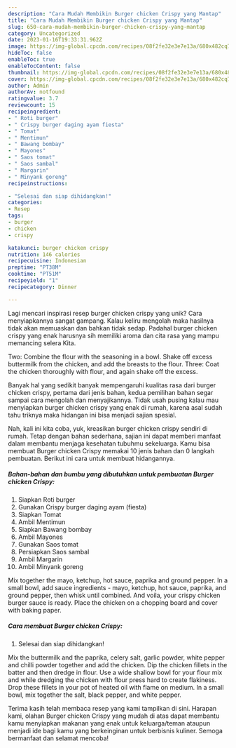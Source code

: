 ```yaml
---
description: "Cara Mudah Membikin Burger chicken Crispy yang Mantap"
title: "Cara Mudah Membikin Burger chicken Crispy yang Mantap"
slug: 650-cara-mudah-membikin-burger-chicken-crispy-yang-mantap
category: Uncategorized
date: 2023-01-16T19:33:31.962Z
image: https://img-global.cpcdn.com/recipes/08f2fe32e3e7e13a/680x482cq70/burger-chicken-crispy-foto-resep-utama.jpg
hideToc: false
enableToc: true
enableTocContent: false
thumbnail: https://img-global.cpcdn.com/recipes/08f2fe32e3e7e13a/680x482cq70/burger-chicken-crispy-foto-resep-utama.jpg
cover: https://img-global.cpcdn.com/recipes/08f2fe32e3e7e13a/680x482cq70/burger-chicken-crispy-foto-resep-utama.jpg
author: Admin
authorAv: notfound
ratingvalue: 3.7
reviewcount: 15
recipeingredient:
- " Roti burger"
- " Crispy burger daging ayam fiesta"
- " Tomat"
- " Mentimun"
- " Bawang bombay"
- " Mayones"
- " Saos tomat"
- " Saos sambal"
- " Margarin"
- " Minyank goreng"
recipeinstructions:

- "Selesai dan siap dihidangkan!"
categories:
- Resep
tags:
- burger
- chicken
- crispy

katakunci: burger chicken crispy 
nutrition: 146 calories
recipecuisine: Indonesian
preptime: "PT38M"
cooktime: "PT51M"
recipeyield: "1"
recipecategory: Dinner

---
```





Lagi mencari inspirasi resep burger chicken crispy yang unik? Cara menyiapkannya sangat gampang. Kalau keliru mengolah maka hasilnya tidak akan memuaskan dan bahkan tidak sedap. Padahal burger chicken crispy yang enak harusnya sih memiliki aroma dan cita rasa yang mampu memancing selera Kita.





Two: Combine the flour with the seasoning in a bowl. Shake off excess buttermilk from the chicken, and add the breasts to the flour. Three: Coat the chicken thoroughly with flour, and again shake off the excess.

Banyak hal yang sedikit banyak mempengaruhi kualitas rasa dari burger chicken crispy, pertama dari jenis bahan, kedua pemilihan bahan segar sampai cara mengolah dan menyajikannya. Tidak usah pusing kalau mau menyiapkan burger chicken crispy yang enak di rumah, karena asal sudah tahu triknya maka hidangan ini bisa menjadi sajian spesial.






Nah, kali ini kita coba, yuk, kreasikan burger chicken crispy sendiri di rumah. Tetap dengan bahan sederhana, sajian ini dapat memberi manfaat dalam membantu menjaga kesehatan tubuhmu sekeluarga. Kamu bisa membuat Burger chicken Crispy memakai 10 jenis bahan dan 0 langkah pembuatan. Berikut ini cara untuk membuat hidangannya.

<!--inarticleads1-->

##### Bahan-bahan dan bumbu yang dibutuhkan untuk pembuatan Burger chicken Crispy:

1. Siapkan  Roti burger
1. Gunakan  Crispy burger daging ayam (fiesta)
1. Siapkan  Tomat
1. Ambil  Mentimun
1. Siapkan  Bawang bombay
1. Ambil  Mayones
1. Gunakan  Saos tomat
1. Persiapkan  Saos sambal
1. Ambil  Margarin
1. Ambil  Minyank goreng


Mix together the mayo, ketchup, hot sauce, paprika and ground pepper. In a small bowl, add sauce ingredients - mayo, ketchup, hot sauce, paprika, and ground pepper, then whisk until combined. And voila, your crispy chicken burger sauce is ready. Place the chicken on a chopping board and cover with baking paper. 

<!--inarticleads2-->

##### Cara membuat Burger chicken Crispy:


1. Selesai dan siap dihidangkan!

Mix the buttermilk and the paprika, celery salt, garlic powder, white pepper and chilli powder together and add the chicken. Dip the chicken fillets in the batter and then dredge in flour. Use a wide shallow bowl for your flour mix and while dredging the chicken with flour press hard to create flakiness. Drop these fillets in your pot of heated oil with flame on medium. In a small bowl, mix together the salt, black pepper, and white pepper. 

Terima kasih telah membaca resep yang kami tampilkan di sini. Harapan kami, olahan Burger chicken Crispy yang mudah di atas dapat membantu kamu menyiapkan makanan yang enak untuk keluarga/teman ataupun menjadi ide bagi kamu yang berkeinginan untuk berbisnis kuliner. Semoga bermanfaat dan selamat mencoba!

